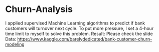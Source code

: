 # Churn-Analysis
I applied supervised Machine Learning algorithms to predict if bank customers will turnover next cycle. To put more pressure, I set a 4-hour time limit to myself to solve this problem.
Result: Please check the slide
Data: https://www.kaggle.com/barelydedicated/bank-customer-churn-modeling
